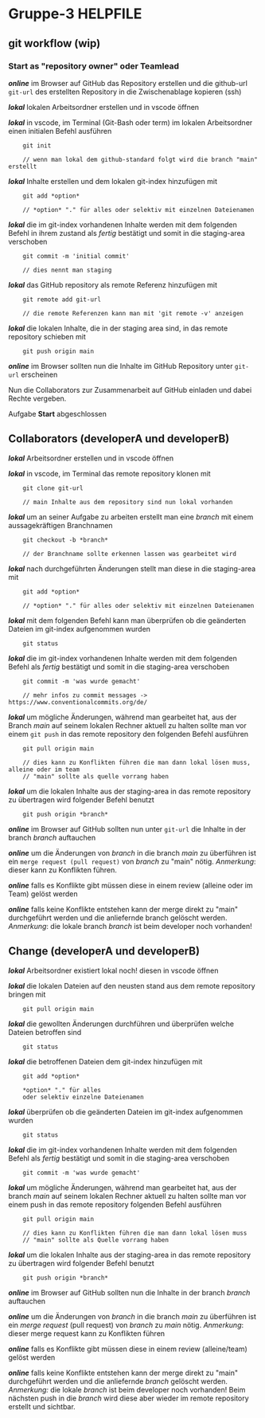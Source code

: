 



# Gruppe-3 HELPFILE
## git workflow (wip)
### Start as "repository owner" oder Teamlead

***online***	im Browser auf GitHub das Repository erstellen und die github-url `git-url` des erstellten Repository in die Zwischenablage kopieren (ssh)

***lokal***		lokalen Arbeitsordner erstellen und in vscode öffnen

***lokal***		in vscode, im Terminal (Git-Bash oder term) im lokalen Arbeitsordner einen initialen Befehl ausführen 

		git init
	
		// wenn man lokal dem github-standard folgt wird die branch "main" erstellt
***lokal***		Inhalte erstellen und dem lokalen git-index hinzufügen mit 
	
		git add *option*
		
		// *option* "." für alles oder selektiv mit einzelnen Dateienamen
***lokal***		die im git-index vorhandenen Inhalte werden mit dem folgenden Befehl  in ihrem zustand als _fertig_ bestätigt und somit in die staging-area verschoben

		git commit -m 'initial commit'

		// dies nennt man staging
***lokal***		das GitHub repository als remote Referenz hinzufügen mit 

		git remote add git-url
		
		// die remote Referenzen kann man mit 'git remote -v' anzeigen
***lokal***		die lokalen Inhalte, die in der staging area sind, in das remote repository schieben mit 

		git push origin main
***online***	im Browser sollten nun die Inhalte im GitHub Repository unter `git-url` erscheinen

Nun die Collaborators zur Zusammenarbeit auf GitHub einladen und dabei Rechte vergeben.

Aufgabe **Start** abgeschlossen

## Collaborators (developerA und developerB)

***lokal***		Arbeitsordner erstellen und in vscode öffnen

***lokal***		in vscode, im Terminal das remote repository klonen mit

		git clone git-url
		
		// main Inhalte aus dem repository sind nun lokal vorhanden
***lokal***		um an seiner Aufgabe zu arbeiten erstellt man eine *branch* mit einem aussagekräftigen Branchnamen

		git checkout -b *branch*
		
		// der Branchname sollte erkennen lassen was gearbeitet wird
***lokal***		nach durchgeführten Änderungen stellt man diese in die staging-area mit 	
		
		git add *option*
		
		// *option* "." für alles oder selektiv mit einzelnen Dateienamen
***lokal***		mit dem folgenden Befehl kann man überprüfen ob die geänderten Dateien im git-index aufgenommen wurden

		git status
***lokal***		die im git-index vorhandenen Inhalte werden mit dem folgenden Befehl als _fertig_ bestätigt und somit in die staging-area verschoben

		git commit -m 'was wurde gemacht'
		
		// mehr infos zu commit messages -> https://www.conventionalcommits.org/de/
***lokal***		um mögliche Änderungen, während man gearbeitet hat, aus der Branch *main* auf seinem lokalen Rechner aktuell zu halten sollte man vor einem `git push` in das remote repository den folgenden Befehl ausführen

		git pull origin main 

		// dies kann zu Konflikten führen die man dann lokal lösen muss, alleine oder im team
		// "main" sollte als quelle vorrang haben
***lokal***		um die lokalen Inhalte aus der staging-area in das remote repository zu übertragen wird folgender Befehl benutzt

		git push origin *branch*
***online***	im Browser auf GitHub sollten nun unter `git-url` die Inhalte in der branch *branch* auftauchen

***online***	um die Änderungen von *branch* in die branch *main* zu überführen ist ein `merge request (pull request)` von *branch* zu "main" nötig.  _Anmerkung_: dieser kann zu Konflikten führen.

***online***	falls es Konflikte gibt müssen diese in einem review (alleine oder im Team) gelöst werden

***online***	falls keine Konflikte entstehen kann der merge direkt zu "main" durchgeführt werden und die anliefernde branch gelöscht werden. _Anmerkung_: die lokale branch *branch* ist beim developer noch vorhanden!

## Change (developerA und developerB)
***lokal***		Arbeitsordner existiert lokal noch! diesen in vscode öffnen

***lokal***		die lokalen Dateien auf den neusten stand aus dem remote repository bringen mit 

		git pull origin main
***lokal***		die gewollten Änderungen durchführen und überprüfen welche Dateien betroffen sind

		git status
***lokal***		die betroffenen Dateien dem git-index hinzufügen mit

		git add *option*
				
		*option* "." für alles 
		oder selektiv einzelne Dateienamen
***lokal***		überprüfen ob die geänderten Dateien im git-index aufgenommen wurden

		git status
***lokal***		die im git-index vorhandenen Inhalte werden mit dem folgenden Befehl als _fertig_ bestätigt und somit in die staging-area verschoben

		git commit -m 'was wurde gemacht'
***lokal***		um mögliche Änderungen, während man gearbeitet hat, aus der branch *main* auf seinem lokalen Rechner aktuell zu halten sollte man vor einem push in das remote repository folgenden Befehl ausführen

		git pull origin main 

		// dies kann zu Konflikten führen die man dann lokal lösen muss
		// "main" sollte als Quelle vorrang haben
***lokal***		um die lokalen Inhalte aus der staging-area in das remote repository zu übertragen wird folgender Befehl benutzt

		git push origin *branch*
***online***	im Browser auf GitHub sollten nun die Inhalte in der branch *branch* auftauchen

***online***	um die Änderungen von  *branch* in die branch *main* zu überführen ist ein *merge request* (pull request) von *branch* zu *main* nötig. _Anmerkung_: dieser merge request kann zu Konflikten führen

***online***	falls es Konflikte gibt müssen diese in einem review (alleine/team) gelöst werden

***online***	falls keine Konflikte entstehen kann der merge direkt zu "main" durchgeführt werden und die anliefernde *branch* gelöscht werden. _Anmerkung:_ die lokale *branch* ist beim developer noch vorhanden! Beim nächsten push in die *branch* wird diese aber wieder im remote repository erstellt und sichtbar.
